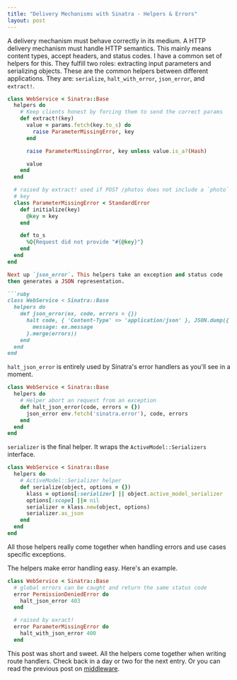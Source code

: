 ```yaml
---
title: "Delivery Mechanisms with Sinatra - Helpers & Errors"
layout: post
---
```


A delivery mechanism must behave correctly in its medium. A HTTP
delivery mechanism must handle HTTP semantics. This mainly means
content types, accept headers, and status codes. I have a common set
of helpers for this. They fulfill two roles: extracting input
parameters and serializing objects. These are the common helpers
between different applications. They are: `serialize`,
`halt_with_error`, `json_error`, and `extract!`.

```ruby
class WebService < Sinatra::Base
  helpers do
    # Keep clients honest by forcing them to send the correct params
    def extract!(key)
      value = params.fetch(key.to_s) do
        raise ParameterMissingError, key
      end

      raise ParameterMissingError, key unless value.is_a?(Hash)

      value
    end
  end

  # raised by extract! used if POST /photos does not include a `photo`
  # key
  class ParameterMissingError < StandardError
    def initialize(key)
      @key = key
    end

    def to_s
      %Q{Request did not provide "#{@key}"}
    end
  end
end

Next up `json_error`. This helpers take an exception and status code
then generates a JSON representation.

```ruby
class WebService < Sinatra::Base
  helpers do
    def json_error(ex, code, errors = {})
      halt code, { 'Content-Type' => 'application/json' }, JSON.dump({
        message: ex.message
      }.merge(errors))
    end
  end
end
```

`halt_json_error` is entirely used by Sinatra's error handlers as
you'll see in a moment.

```ruby
class WebService < Sinatra::Base
  helpers do
    # Helper abort an request from an exception
    def halt_json_error(code, errors = {})
      json_error env.fetch('sinatra.error'), code, errors
    end
  end
end
```

`serializer` is the final helper. It wraps the `ActiveModel::Serializers`
interface.

```ruby
class WebService < Sinatra::Base
  helpers do
    # ActiveModel::Serializer helper
    def serialize(object, options = {})
      klass = options[:serializer] || object.active_model_serializer
      options[:scope] ||= nil
      serializer = klass.new(object, options)
      serializer.as_json
    end
  end
end
```

All those helpers really come together when handling errors and use
cases specific exceptions.

The helpers make error handling easy. Here's an example.

```ruby
class WebService < Sinatra::Base
  # global errors can be caught and return the same status code
  error PermissionDeniedError do
    halt_json_error 403
  end

  # raised by exract!
  error ParameterMissingError do
    halt_with_json_error 400
  end
```

This post was short and sweet. All the helpers come together when
writing route handlers. Check back in a day or two for the next entry.
Or you can read the previous post on
[middleware](/2014/01/delivery_mechanisms_with_sinatra_middleware/).
